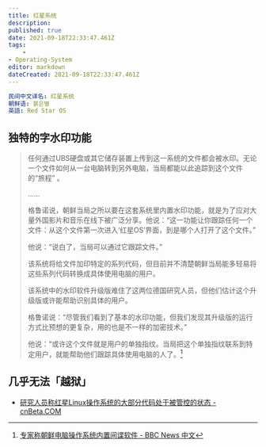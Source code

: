 ```yaml
---
title: 红星系统
description: 
published: true
date: 2021-09-18T22:33:47.461Z
tags:
    - 
- Operating-System
editor: markdown
dateCreated: 2021-09-18T22:33:47.461Z
---
```


```YAML
民间中文译名: 红星系统
朝鲜语: 붉은별
英語: Red Star OS
```

## 独特的字水印功能

> 任何通过UBS硬盘或其它储存装置上传到这一系统的文件都会被水印。无论一个文件如何从一台电脑转到另外电脑，当局都能以此追踪到这个文件的“旅程” 。
>
> ......
>
> 格鲁诺说，朝鲜当局之所以要在这套系统里内置水印功能，就是为了应对大量外国影片和音乐在线下被广泛分享。他说：“这一功能让你跟踪任何一个文件：从这个文件第一次进入‘红星OS’界面，到是哪个人打开了这个文件。”
>
> 他说：“说白了，当局可以通过它跟踪文件。”
>
> 该系统将给文件加印特定的系列代码，但目前并不清楚朝鲜当局能多轻易将这些系列代码转换成具体使用电脑的用户。
>
> 该系统中的水印软件升级版难住了这两位德国研究人员，但他们估计这个升级版或许能帮助识别具体的用户。
>
> 格鲁诺说：“尽管我们看到了基本的水印功能，但我们发现其升级版的运行方式比预想的更复杂，用的也是不一样的加密技术。”
>
> 他说：“或许这个文件就是用户的单独指纹。当局把这个单独指纹联系到特定用户，就能帮助他们跟踪具体使用电脑的人了。[^RS_OS]

[^RS_OS]: [专家称朝鲜电脑操作系统内置间谍软件 - BBC News 中文](https://www.bbc.com/zhongwen/simp/world/2015/12/151228_world_north_korea_spy_files)

## 几乎无法「越狱」

+ [研究人员称红星Linux操作系统的大部分代码处于被管控的状态 - cnBeta.COM](https://web.archive.org/web/20191226075733/https://www.cnbeta.com/articles/tech/461031.htm)
